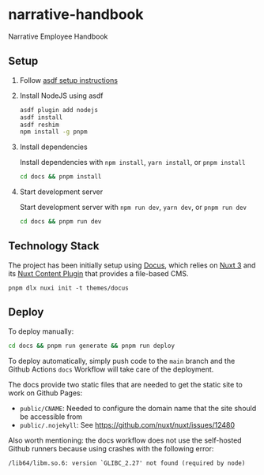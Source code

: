 # narrative-handbook
Narrative Employee Handbook

## Setup

1. Follow [asdf setup instructions](https://asdf-vm.com/guide/getting-started.html#_3-install-asdf)
2. Install NodeJS using asdf

    ```bash
    asdf plugin add nodejs
    asdf install
    asdf reshim
    npm install -g pnpm
    ```
3. Install dependencies

    Install dependencies with `npm install`, `yarn install`, or `pnpm install`

    ```bash
    cd docs && pnpm install
    ````
4. Start development server

    Start development server with `npm run dev`, `yarn dev`, or `pnpm run dev`

    ```bash
    cd docs && pnpm run dev
    ```

## Technology Stack

The project has been initially setup using [Docus](https://docus.dev/), which relies on [Nuxt 3](https://nuxt.com/) and its [Nuxt Content Plugin](https://content.nuxtjs.org/) that provides a file-based CMS.

```
pnpm dlx nuxi init -t themes/docus
```

## Deploy

To deploy manually:

```bash
cd docs && pnpm run generate && pnpm run deploy
```

To deploy automatically, simply push code to the `main` branch and the Github Actions `docs` Workflow will take care of the deployment.

The docs provide two static files that are needed to get the static site to work on Github Pages:
- `public/CNAME`: Needed to configure the domain name that the site should be accessible from
- `public/.nojekyll`: See https://github.com/nuxt/nuxt/issues/12480

Also worth mentioning: the docs workflow does not use the self-hosted Github runners because using crashes with the following error:
```
/lib64/libm.so.6: version `GLIBC_2.27' not found (required by node)
```